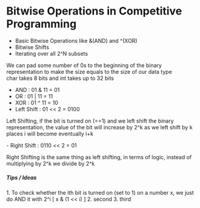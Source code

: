 <h1>Bitwise Operations in Competitive Programming</h1>

- Basic Bitwise Operations like &(AND) and ^(XOR)
- Bitwise Shifts
- Iterating over all 2^N subsets

<p>We can pad some number of 0s to the beginning of the binary representation to make the size equals to the size
of our data type<br>char takes 8 bits and int takes up to 32 bits</p>

- AND :  01 & 11 = 01
- OR  :  01 | 11 = 11
- XOR :  01 ^ 11 = 10
- Left Shift : 01 << 2 = 0100 
<p>
  Left Shifting, if the bit is turned on (==1) and we left shift the binary representation, the value of the bit will increase
  by 2^k as we left shift by k places i will become eventually i+k
<p>
- Right Shift : 0110 << 2 = 01
<p>
  Right Shifting is the same thing as left shifting, in terms of logic, instead of multiplying by 2^k we divide by 2^k
</p>


<h5>Tips / Ideas</h5>
1. To check whether the ith bit is turned on (set to 1) on a number x, we just do AND it with 2^i [ x & (1 << i) ]
2. second
3. third

